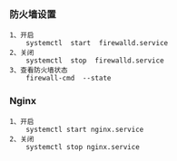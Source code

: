 ### 防火墙设置
    1、开启
        systemctl  start  firewalld.service
    2、关闭
        systemctl  stop  firewalld.service
    3、查看防火墙状态
        firewall-cmd  --state
      
### Nginx
    1、开启
        systemctl start nginx.service
    2、关闭
        systemctl stop nginx.service
   